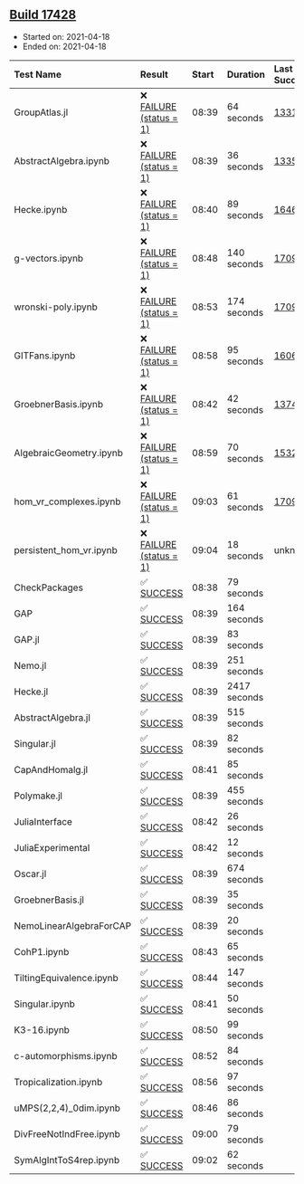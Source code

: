 ## [Build 17428](https://oscarci.mathematik.uni-kl.de/job/oscar/17428/)

* Started on: 2021-04-18
* Ended on: 2021-04-18

| Test Name    | Result | Start | Duration | Last Success | First Failure |
|:-------------|:-------|:------|:---------|:-------------|:--------------|
| GroupAtlas.jl | ❌ [FAILURE (status = 1)](https://oscarci.mathematik.uni-kl.de/job/oscar/17428/artifact/logs/build-17428/GroupAtlas.jl.log) | 08:39 | 64 seconds | [13311](https://oscarci.mathematik.uni-kl.de/job/oscar/13311/) | [13312](https://oscarci.mathematik.uni-kl.de/job/oscar/13312/) |
| AbstractAlgebra.ipynb | ❌ [FAILURE (status = 1)](https://oscarci.mathematik.uni-kl.de/job/oscar/17428/artifact/logs/build-17428/AbstractAlgebra.ipynb.log) | 08:39 | 36 seconds | [13355](https://oscarci.mathematik.uni-kl.de/job/oscar/13355/) | [13356](https://oscarci.mathematik.uni-kl.de/job/oscar/13356/) |
| Hecke.ipynb | ❌ [FAILURE (status = 1)](https://oscarci.mathematik.uni-kl.de/job/oscar/17428/artifact/logs/build-17428/Hecke.ipynb.log) | 08:40 | 89 seconds | [16463](https://oscarci.mathematik.uni-kl.de/job/oscar/16463/) | [16464](https://oscarci.mathematik.uni-kl.de/job/oscar/16464/) |
| g-vectors.ipynb | ❌ [FAILURE (status = 1)](https://oscarci.mathematik.uni-kl.de/job/oscar/17428/artifact/logs/build-17428/g-vectors.ipynb.log) | 08:48 | 140 seconds | [17099](https://oscarci.mathematik.uni-kl.de/job/oscar/17099/) | [17100](https://oscarci.mathematik.uni-kl.de/job/oscar/17100/) |
| wronski-poly.ipynb | ❌ [FAILURE (status = 1)](https://oscarci.mathematik.uni-kl.de/job/oscar/17428/artifact/logs/build-17428/wronski-poly.ipynb.log) | 08:53 | 174 seconds | [17098](https://oscarci.mathematik.uni-kl.de/job/oscar/17098/) | [17099](https://oscarci.mathematik.uni-kl.de/job/oscar/17099/) |
| GITFans.ipynb | ❌ [FAILURE (status = 1)](https://oscarci.mathematik.uni-kl.de/job/oscar/17428/artifact/logs/build-17428/GITFans.ipynb.log) | 08:58 | 95 seconds | [16068](https://oscarci.mathematik.uni-kl.de/job/oscar/16068/) | [16069](https://oscarci.mathematik.uni-kl.de/job/oscar/16069/) |
| GroebnerBasis.ipynb | ❌ [FAILURE (status = 1)](https://oscarci.mathematik.uni-kl.de/job/oscar/17428/artifact/logs/build-17428/GroebnerBasis.ipynb.log) | 08:42 | 42 seconds | [13748](https://oscarci.mathematik.uni-kl.de/job/oscar/13748/) | [13749](https://oscarci.mathematik.uni-kl.de/job/oscar/13749/) |
| AlgebraicGeometry.ipynb | ❌ [FAILURE (status = 1)](https://oscarci.mathematik.uni-kl.de/job/oscar/17428/artifact/logs/build-17428/AlgebraicGeometry.ipynb.log) | 08:59 | 70 seconds | [15322](https://oscarci.mathematik.uni-kl.de/job/oscar/15322/) | [15323](https://oscarci.mathematik.uni-kl.de/job/oscar/15323/) |
| hom_vr_complexes.ipynb | ❌ [FAILURE (status = 1)](https://oscarci.mathematik.uni-kl.de/job/oscar/17428/artifact/logs/build-17428/hom_vr_complexes.ipynb.log) | 09:03 | 61 seconds | [17099](https://oscarci.mathematik.uni-kl.de/job/oscar/17099/) | [17100](https://oscarci.mathematik.uni-kl.de/job/oscar/17100/) |
| persistent_hom_vr.ipynb | ❌ [FAILURE (status = 1)](https://oscarci.mathematik.uni-kl.de/job/oscar/17428/artifact/logs/build-17428/persistent_hom_vr.ipynb.log) | 09:04 | 18 seconds | unknown | unknown |
| CheckPackages | ✅ [SUCCESS](https://oscarci.mathematik.uni-kl.de/job/oscar/17428/artifact/logs/build-17428/CheckPackages.log) | 08:38 | 79 seconds |  |  |
| GAP | ✅ [SUCCESS](https://oscarci.mathematik.uni-kl.de/job/oscar/17428/artifact/logs/build-17428/GAP.log) | 08:39 | 164 seconds |  |  |
| GAP.jl | ✅ [SUCCESS](https://oscarci.mathematik.uni-kl.de/job/oscar/17428/artifact/logs/build-17428/GAP.jl.log) | 08:39 | 83 seconds |  |  |
| Nemo.jl | ✅ [SUCCESS](https://oscarci.mathematik.uni-kl.de/job/oscar/17428/artifact/logs/build-17428/Nemo.jl.log) | 08:39 | 251 seconds |  |  |
| Hecke.jl | ✅ [SUCCESS](https://oscarci.mathematik.uni-kl.de/job/oscar/17428/artifact/logs/build-17428/Hecke.jl.log) | 08:39 | 2417 seconds |  |  |
| AbstractAlgebra.jl | ✅ [SUCCESS](https://oscarci.mathematik.uni-kl.de/job/oscar/17428/artifact/logs/build-17428/AbstractAlgebra.jl.log) | 08:39 | 515 seconds |  |  |
| Singular.jl | ✅ [SUCCESS](https://oscarci.mathematik.uni-kl.de/job/oscar/17428/artifact/logs/build-17428/Singular.jl.log) | 08:39 | 82 seconds |  |  |
| CapAndHomalg.jl | ✅ [SUCCESS](https://oscarci.mathematik.uni-kl.de/job/oscar/17428/artifact/logs/build-17428/CapAndHomalg.jl.log) | 08:41 | 85 seconds |  |  |
| Polymake.jl | ✅ [SUCCESS](https://oscarci.mathematik.uni-kl.de/job/oscar/17428/artifact/logs/build-17428/Polymake.jl.log) | 08:39 | 455 seconds |  |  |
| JuliaInterface | ✅ [SUCCESS](https://oscarci.mathematik.uni-kl.de/job/oscar/17428/artifact/logs/build-17428/JuliaInterface.log) | 08:42 | 26 seconds |  |  |
| JuliaExperimental | ✅ [SUCCESS](https://oscarci.mathematik.uni-kl.de/job/oscar/17428/artifact/logs/build-17428/JuliaExperimental.log) | 08:42 | 12 seconds |  |  |
| Oscar.jl | ✅ [SUCCESS](https://oscarci.mathematik.uni-kl.de/job/oscar/17428/artifact/logs/build-17428/Oscar.jl.log) | 08:39 | 674 seconds |  |  |
| GroebnerBasis.jl | ✅ [SUCCESS](https://oscarci.mathematik.uni-kl.de/job/oscar/17428/artifact/logs/build-17428/GroebnerBasis.jl.log) | 08:39 | 35 seconds |  |  |
| NemoLinearAlgebraForCAP | ✅ [SUCCESS](https://oscarci.mathematik.uni-kl.de/job/oscar/17428/artifact/logs/build-17428/NemoLinearAlgebraForCAP.log) | 08:39 | 20 seconds |  |  |
| CohP1.ipynb | ✅ [SUCCESS](https://oscarci.mathematik.uni-kl.de/job/oscar/17428/artifact/logs/build-17428/CohP1.ipynb.log) | 08:43 | 65 seconds |  |  |
| TiltingEquivalence.ipynb | ✅ [SUCCESS](https://oscarci.mathematik.uni-kl.de/job/oscar/17428/artifact/logs/build-17428/TiltingEquivalence.ipynb.log) | 08:44 | 147 seconds |  |  |
| Singular.ipynb | ✅ [SUCCESS](https://oscarci.mathematik.uni-kl.de/job/oscar/17428/artifact/logs/build-17428/Singular.ipynb.log) | 08:41 | 50 seconds |  |  |
| K3-16.ipynb | ✅ [SUCCESS](https://oscarci.mathematik.uni-kl.de/job/oscar/17428/artifact/logs/build-17428/K3-16.ipynb.log) | 08:50 | 99 seconds |  |  |
| c-automorphisms.ipynb | ✅ [SUCCESS](https://oscarci.mathematik.uni-kl.de/job/oscar/17428/artifact/logs/build-17428/c-automorphisms.ipynb.log) | 08:52 | 84 seconds |  |  |
| Tropicalization.ipynb | ✅ [SUCCESS](https://oscarci.mathematik.uni-kl.de/job/oscar/17428/artifact/logs/build-17428/Tropicalization.ipynb.log) | 08:56 | 97 seconds |  |  |
| uMPS(2,2,4)_0dim.ipynb | ✅ [SUCCESS](https://oscarci.mathematik.uni-kl.de/job/oscar/17428/artifact/logs/build-17428/uMPS-2-2-4-_0dim.ipynb.log) | 08:46 | 86 seconds |  |  |
| DivFreeNotIndFree.ipynb | ✅ [SUCCESS](https://oscarci.mathematik.uni-kl.de/job/oscar/17428/artifact/logs/build-17428/DivFreeNotIndFree.ipynb.log) | 09:00 | 79 seconds |  |  |
| SymAlgIntToS4rep.ipynb | ✅ [SUCCESS](https://oscarci.mathematik.uni-kl.de/job/oscar/17428/artifact/logs/build-17428/SymAlgIntToS4rep.ipynb.log) | 09:02 | 62 seconds |  |  |

